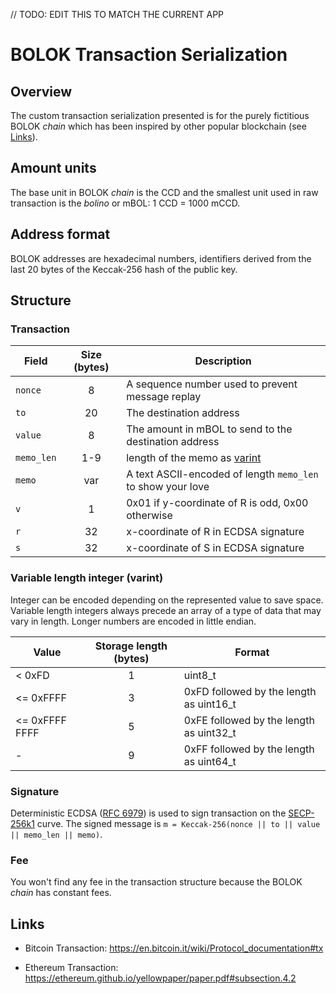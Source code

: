 // TODO: EDIT THIS TO MATCH THE CURRENT APP

# BOLOK Transaction Serialization

## Overview

The custom transaction serialization presented is for the purely fictitious BOLOK _chain_ which has been inspired by other popular blockchain (see [Links](#links)).

## Amount units

The base unit in BOLOK _chain_ is the CCD and the smallest unit used in raw transaction is the _bolino_ or mBOL: 1 CCD = 1000 mCCD.

## Address format

BOLOK addresses are hexadecimal numbers, identifiers derived from the last 20 bytes of the Keccak-256 hash of the public key.

## Structure

### Transaction

| Field      | Size (bytes) | Description                                                 |
| ---------- | :----------: | ----------------------------------------------------------- |
| `nonce`    |      8       | A sequence number used to prevent message replay            |
| `to`       |      20      | The destination address                                     |
| `value`    |      8       | The amount in mBOL to send to the destination address       |
| `memo_len` |     1-9      | length of the memo as [varint](#variablelenghtinteger)      |
| `memo`     |     var      | A text ASCII-encoded of length `memo_len` to show your love |
| `v`        |      1       | 0x01 if y-coordinate of R is odd, 0x00 otherwise            |
| `r`        |      32      | x-coordinate of R in ECDSA signature                        |
| `s`        |      32      | x-coordinate of S in ECDSA signature                        |

### Variable length integer (varint)

Integer can be encoded depending on the represented value to save space.
Variable length integers always precede an array of a type of data that may vary in length.
Longer numbers are encoded in little endian.

| Value          | Storage length (bytes) | Format                                  |
| -------------- | :--------------------: | --------------------------------------- |
| < 0xFD         |           1            | uint8_t                                 |
| <= 0xFFFF      |           3            | 0xFD followed by the length as uint16_t |
| <= 0xFFFF FFFF |           5            | 0xFE followed by the length as uint32_t |
| -              |           9            | 0xFF followed by the length as uint64_t |

### Signature

Deterministic ECDSA ([RFC 6979](https://tools.ietf.org/html/rfc6979)) is used to sign transaction on the [SECP-256k1](https://www.secg.org/sec2-v2.pdf#subsubsection.2.4.1) curve.
The signed message is `m = Keccak-256(nonce || to || value || memo_len || memo)`.

### Fee

You won't find any fee in the transaction structure because the BOLOK _chain_ has constant fees.

## Links

- Bitcoin Transaction: https://en.bitcoin.it/wiki/Protocol_documentation#tx

- Ethereum Transaction: https://ethereum.github.io/yellowpaper/paper.pdf#subsection.4.2
